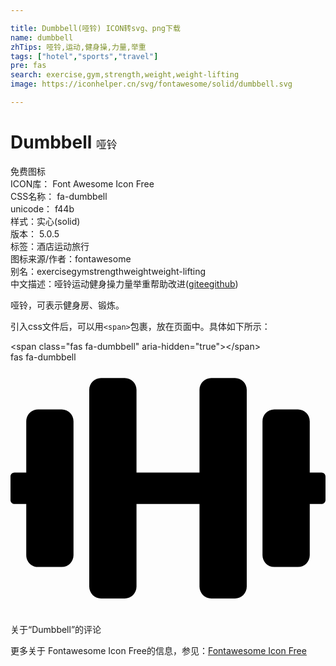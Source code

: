 ```yaml
---

title: Dumbbell(哑铃) ICON转svg、png下载
name: dumbbell
zhTips: 哑铃,运动,健身操,力量,举重
tags: ["hotel","sports","travel"]
pre: fas
search: exercise,gym,strength,weight,weight-lifting
image: https://iconhelper.cn/svg/fontawesome/solid/dumbbell.svg

---
```


# Dumbbell  <small style="font-size: 60%;font-weight: 100">哑铃</small>


<div class="detail-page">
<p>
<span><span class="badge-success badge">免费图标</span> </span>
<br/>
<span>
ICON库：
<span class="badge-secondary badge">Font Awesome Icon Free</span> 
</span>
<br/>
<span>
CSS名称：
<span class="badge-secondary badge">fa-dumbbell</span> 
</span>
<br/>
<span>
unicode：
<span class="badge-secondary badge">f44b</span> 
<copy-btn content='f44b' btn-title=""></copy-btn>
<copy-btn :content='String.fromCodePoint(parseInt("f44b", 16))' btn-title="复制U"></copy-btn>
</span><br/><span>样式：<span class="badge-light badge">实心(solid)</span></span>
<br/>
<span>
版本：
<span class="badge-secondary badge">5.0.5</span> 
</span><br/><span>标签：<span class="badge-light badge"><router-link to="/tags/hotel.html">酒店</router-link></span><span class="badge-light badge"><router-link to="/tags/sports.html">运动</router-link></span><span class="badge-light badge"><router-link to="/tags/travel.html">旅行</router-link></span></span>
<br/>
<span>图标来源/作者：<span class="badge-light badge">fontawesome</span></span> 
<br/>
<span>别名：<span class="badge-light badge">exercise</span><span class="badge-light badge">gym</span><span class="badge-light badge">strength</span><span class="badge-light badge">weight</span><span class="badge-light badge">weight-lifting</span></span><br/><span class="zh-detail">中文描述：<span class="badge-primary badge">哑铃</span><span class="badge-primary badge">运动</span><span class="badge-primary badge">健身操</span><span class="badge-primary badge">力量</span><span class="badge-primary badge">举重</span><span class="help-link"><span>帮助改进</span>(<a href="https://gitee.com/liuwave/icon-helper/edit/master/json/fontawesome/solid/dumbbell.json" target="_blank" rel="noopener noreferrer">gitee</a><a href="https://github.com/liuwave/icon-helper/edit/master/json/fontawesome/solid/dumbbell.json" target="_blank" rel="noopener noreferrer">github</a></span>)</span><br/>
</p>
</div><div class="description description alert alert-light">哑铃，可表示健身房、锻炼。</div>
<div class="alert alert-dark">
  <i class="fas fa-dumbbell fa-xs"></i>
  <i class="fas fa-dumbbell fa-sm"></i>
  <i class="fas fa-dumbbell fa-lg"></i>
  <i class="fas fa-dumbbell fa-2x"></i>
  <i class="fas fa-dumbbell fa-3x"></i>
  <i class="fas fa-dumbbell fa-5x"></i>
  <i class="fas fa-dumbbell fa-7x"></i>
</div>
<div>
  <p>引入css文件后，可以用<code>&lt;span&gt;</code>包裹，放在页面中。具体如下所示：    
  </p>
  <div class="alert alert-primary" style="font-size: 14px">
    &lt;span class="fas fa-dumbbell" aria-hidden="true"&gt;&lt;/span&gt;
    <copy-btn content='<span class="fas fa-dumbbell" aria-hidden="true"></span>'></copy-btn>
  </div>
  <div class="alert alert-secondary">
    <i class="fas fa-dumbbell"
    style="font-size: 24px"
    aria-hidden="true"></i> fas fa-dumbbell
    <copy-btn content="fas fa-dumbbell" btn-title="复制图标名称"></copy-btn>
  </div>
</div>
<div id="svg" class="svg-wrap">
<svg xmlns="http://www.w3.org/2000/svg" viewBox="0 0 640 512"><path d="M104 96H56c-13.3 0-24 10.7-24 24v104H8c-4.4 0-8 3.6-8 8v48c0 4.4 3.6 8 8 8h24v104c0 13.3 10.7 24 24 24h48c13.3 0 24-10.7 24-24V120c0-13.3-10.7-24-24-24zm528 128h-24V120c0-13.3-10.7-24-24-24h-48c-13.3 0-24 10.7-24 24v272c0 13.3 10.7 24 24 24h48c13.3 0 24-10.7 24-24V288h24c4.4 0 8-3.6 8-8v-48c0-4.4-3.6-8-8-8zM456 32h-48c-13.3 0-24 10.7-24 24v168H256V56c0-13.3-10.7-24-24-24h-48c-13.3 0-24 10.7-24 24v400c0 13.3 10.7 24 24 24h48c13.3 0 24-10.7 24-24V288h128v168c0 13.3 10.7 24 24 24h48c13.3 0 24-10.7 24-24V56c0-13.3-10.7-24-24-24z"/></svg>
</div>
<detail full-name='fa-dumbbell'></detail>

<Vssue title="关于“Dumbbell”的评论" >关于“Dumbbell”的评论</Vssue>
    
<div><p>更多关于  Fontawesome Icon Free的信息，参见：<a target="_blank" href="https://iconhelper.cn/fontawesome.html">Fontawesome Icon Free</a>
</p></div>
